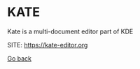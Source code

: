 # KATE
 
 Kate is a multi-document editor part of KDE
 
 SITE: https://kate-editor.org

 [Go back](https://portable-linux-apps.github.io/apps.html)
